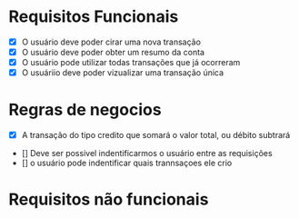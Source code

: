 # Requisitos Funcionais

- [x] O usuário deve poder cirar uma nova transação 
- [x] O usuário deve poder obter um resumo da conta
- [x] O usuário pode utilizar todas transações que já ocorreram 
- [x] O usuáriio deve poder vizualizar uma transação única

# Regras de negocios 

- [x] A transação do tipo credito que somará o valor total, ou débito subtrará 
- [] Deve ser possivel indentificarmos o usuário entre as requisições
- [] o usuário pode indentificar quais trannsaçoes ele crio 

# Requisitos não funcionais
